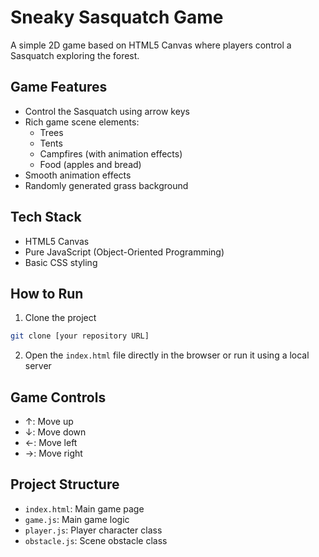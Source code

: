 # Sneaky Sasquatch Game

A simple 2D game based on HTML5 Canvas where players control a Sasquatch exploring the forest.

## Game Features

- Control the Sasquatch using arrow keys
- Rich game scene elements:
    - Trees
    - Tents
    - Campfires (with animation effects)
    - Food (apples and bread)
- Smooth animation effects
- Randomly generated grass background

## Tech Stack

- HTML5 Canvas
- Pure JavaScript (Object-Oriented Programming)
- Basic CSS styling

## How to Run

1. Clone the project
```bash
git clone [your repository URL]
```

2. Open the `index.html` file directly in the browser or run it using a local server

## Game Controls

- ↑: Move up
- ↓: Move down
- ←: Move left
- →: Move right

## Project Structure

- `index.html`: Main game page
- `game.js`: Main game logic
- `player.js`: Player character class
- `obstacle.js`: Scene obstacle class
